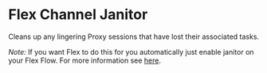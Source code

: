 # Flex Channel Janitor
Cleans up any lingering Proxy sessions that have lost their associated tasks.

*Note:* If you want Flex to do this for you automatically just enable janitor on your Flex Flow. For more information see [here](https://www.twilio.com/docs/flex/api/flow#create-a-flex-flow-with-studio).
